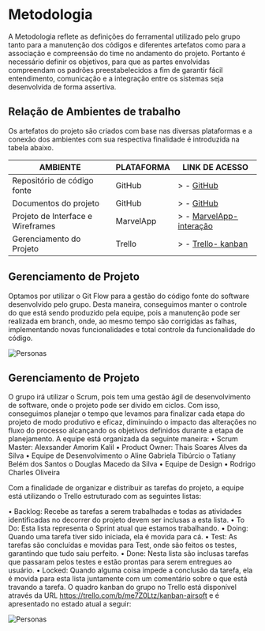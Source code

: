 
# Metodologia
A Metodologia reflete as definições do ferramental utilizado pelo grupo tanto para a manutenção dos códigos e diferentes artefatos como para a associação e compreensão do time no andamento do projeto. Portanto é necessário definir os objetivos, para que as partes envolvidas compreendam os padrões preestabelecidos a fim de garantir fácil entendimento, comunicação e a integração entre os sistemas seja desenvolvida de forma assertiva.

## Relação de Ambientes de trabalho
Os artefatos do projeto são criados com base nas diversas plataformas e a conexão dos ambientes com sua respectiva finalidade é introduzida na tabela abaixo.

|     AMBIENTE                    |   PLATAFORMA   |                                     LINK DE ACESSO                                            |
|---------------------------------|----------------|-----------------------------------------------------------------------------------------------|
|Repositório de código fonte      |     GitHub     | > - [GitHub](https://github.com/ICEI-PUC-Minas-PMV-ADS/pmv-ads-2021-2-e2-proj-int-t3-tapunk/) |
|Documentos do projeto            |     GitHub     | > - [GitHub](https://github.com/ICEI-PUC-Minas-PMV-ADS/pmv-ads-2021-2-e2-proj-int-t3-tapunk/) | 
|Projeto de Interface e Wireframes|    MarvelApp   | > - [MarvelApp- interação](https://marvelapp.com/prototype/5e2jadg/)                          |
|Gerenciamento do Projeto         |     Trello     | > - [Trello- kanban](https://trello.com/b/me7Z0Ltz/kanban-airsoft/)                           | 

## Gerenciamento de Projeto
Optamos por utilizar o Git Flow para a gestão do código fonte do software desenvolvido pelo grupo. Desta maneira, conseguimos manter o controle do que está sendo produzido pela equipe, pois a manutenção pode ser realizada em branch, onde, ao mesmo tempo são corrigidas as falhas, implementando novas funcionalidades e total controle da funcionalidade do código. 

![Personas](/img/git_flow.PNG)
    
## Gerenciamento de Projeto
O grupo irá utilizar o Scrum, pois tem uma gestão ágil de desenvolvimento de software, onde o projeto pode ser divido em ciclos. Com isso, conseguimos planejar o tempo que levamos para finalizar cada etapa do projeto de modo produtivo e eficaz, diminuindo o impacto das alterações no fluxo do processo alcançando os objetivos definidos durante a etapa de planejamento.
A equipe está organizada da seguinte maneira:
•	Scrum Master: Alexsander Amorim Kalil
•	Product Owner: Thais Soares Alves da Silva
•	Equipe de Desenvolvimento
o	Aline Gabriela Tibúrcio
o	Tatiany Belém dos Santos
o	Douglas Macedo da Silva
•	Equipe de Design
•	  Rodrigo Charles Oliveira

Com a finalidade de organizar e distribuir as tarefas do projeto, a equipe está utilizando o Trello estruturado com as seguintes listas:

•	Backlog: Recebe as tarefas a serem trabalhadas e todas as atividades identificadas no decorrer do projeto devem ser inclusas a esta lista.
•	To Do: Esta lista representa o Sprint atual que estamos trabalhando.
•	Doing: Quando uma tarefa tiver sido iniciada, ela é movida para cá.
•	Test: As tarefas são concluídas e movidas para Test, onde são feitos os testes, garantindo que tudo saiu perfeito.
•	Done: Nesta lista são inclusas tarefas que passaram pelos testes e estão prontas para serem entregues ao usuário.
•	Locked: Quando alguma coisa impede a conclusão da tarefa, ela é movida para esta lista juntamente com um comentário sobre o que está travando a tarefa.
O quadro kanban do grupo no Trello está disponível através da URL https://trello.com/b/me7Z0Ltz/kanban-airsoft e é apresentado no estado atual a seguir:

![Personas](/img/kanban_trello.PNG)


